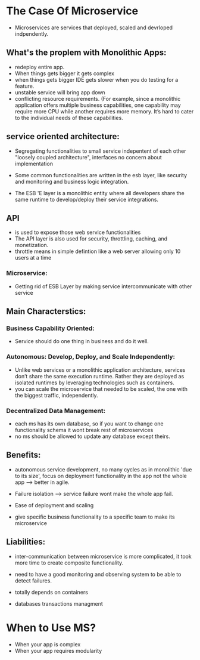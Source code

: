 # The Case Of Microservice
- Microservices are services that deployed, scaled and devrloped indpendently.
## What's the proplem with Monolithic Apps:
- redeploy entire app.
- When things gets bigger it gets complex
- when things gets bigger IDE gets slower when you do testing for a feature.
- unstable service will bring app down 
- conflicting resource requirements. (For example, since a monolithic
application offers multiple business capabilities, one capability may
require more CPU while another requires more memory. It’s hard to
cater to the individual needs of these capabilities.

## service oriented architecture:
- Segregating functionalities to small service indepentent of each other "loosely coupled architecture", interfaces no concern about implementation

- Some common functionalities are written in the esb layer, like security and monitoring and business logic integration.
- The ESB 'E layer is a monolithic entity where
all developers share the same runtime to develop/deploy their service integrations.

## API
- is used to expose those web service functionalities
- The API layer is also used for security,
throttling, caching, and monetization.
- throttle means in simple defintion like a web server allowing only 10 users at a time 


### Microservice:
- Getting rid of ESB Layer by making service intercommunicate with other service

## Main Characterstics: 
### Business Capability Oriented:
- Service should do one thing in business and do it well.
### Autonomous: Develop, Deploy, and Scale Independently:
- Unlike web services or a monolithic application
architecture, services don’t share the same execution runtime. Rather they are deployed
as isolated runtimes by leveraging technologies such as containers.
- you can scale the microservice that needed to be scaled, the one with the biggest traffic, independently.

### Decentralized Data Management:
- each ms has its own database, so if you want to change one functionality schema it wont break rest of microservices
- no ms should be allowed to update any database except theirs.

## Benefits: 
- autonomous service development, no many cycles as in monolithic 'due to its size', focus on deployment functionality in the app not the whole app --> better in agile.

- Failure isolation --> service failure wont make the whole app fail.

- Ease of deployment and scaling

- give specific business functionality to a specific team to make its microservice

## Liabilities:
- inter-communication between microservice is more complicated, it took more time to create composite functionality.

- need to have a good monitoring and observing system to be able to detect failures.

- totally depends on containers
- databases transactions managment

# When to Use MS?
- When your app is complex
- When your app requires modularity


